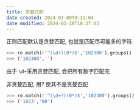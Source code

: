 ```yaml
---
title: 贪婪匹配
date created: 2024-03-09T9:31:04
date modified: 2024-03-18T10:27:43
---
```


正则匹配默认是贪婪匹配, 也就是匹配尽可能多的字符.

```python
>>> re.match(r'^(\d+)(0*)$','102300').groups()
>>> ('102300','')
```

由于 `\d+`采用贪婪匹配, 会把所有数字匹配完

非贪婪匹配, 用? 使其不是贪婪匹配

```python
>>> re.match(r'^(\d+?)(0*)$','102300').groups()
>>> ('1023','00')
```
